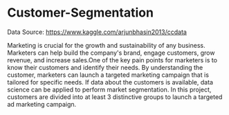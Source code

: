 # Customer-Segmentation

Data Source: https://www.kaggle.com/arjunbhasin2013/ccdata

Marketing is crucial for the growth and sustainability of any business. Marketers can help build the company's brand, engage customers, grow revenue, and increase sales.One of the key pain points for marketers is to know their customers and identify their needs. By understanding the customer, marketers can launch a targeted marketing campaign that is tailored for specific needs. If data about the customers is available, data science can be applied to perform market segmentation. In this project, customers are divided into at least 3 distinctive groups to launch a targeted ad marketing campaign. 
 



